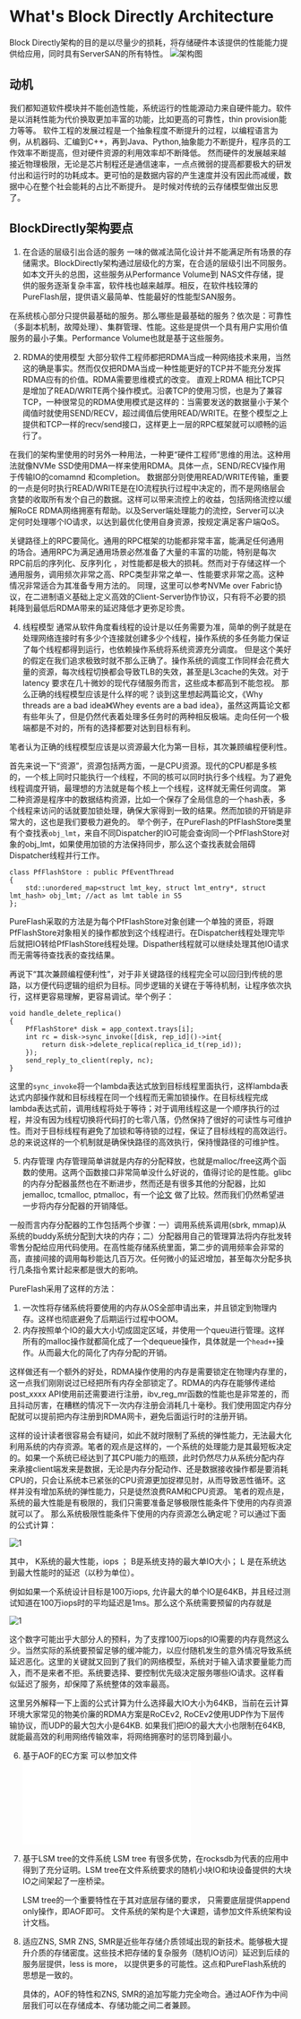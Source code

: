 # What's Block Directly Architecture

Block Directly架构的目的是以尽量少的损耗，将存储硬件本该提供的性能能力提供给应用，同时具有ServerSAN的所有特性。
![架构图](images/arch.png?raw=true "BlockDirectly架构全图")

## 动机
我们都知道软件模块并不能创造性能，系统运行的性能源动力来自硬件能力。软件是以消耗性能为代价换取更加丰富的功能，比如更高的可靠性，thin provision能力等等。
软件工程的发展过程是一个抽象程度不断提升的过程，以编程语言为例，从机器码、汇编到C++，再到Java、Python,抽象能力不断提升，程序员的工作效率不断提高，但对硬件资源的利用效率却不断降低。
然而硬件的发展越来越接近物理极限，无论是芯片制程还是通信速率，一点点微弱的提高都要极大的研发付出和运行时的功耗成本。更可怕的是数据内容的产生速度并没有因此而减缓，数据中心在整个社会能耗的占比不断提升。
是时候对传统的云存储模型做出反思了。



## BlockDirectly架构要点
1. 在合适的层级引出合适的服务
一味的做减法简化设计并不能满足所有场景的存储需求。BlockDirectly架构通过层级化的方案，在合适的层级引出不同服务。如本文开头的总图，这些服务从Performance Volume到 NAS文件存储，提供的服务逐渐复杂丰富，软件栈也越来越厚。相反，在软件栈较薄的PureFlash层，提供语义最简单、性能最好的性能型SAN服务。

在系统核心部分只提供最基础的服务。那么哪些是最基础的服务？依次是：可靠性（多副本机制，故障处理）、集群管理、性能。这些是提供一个具有用户实用价值服务的最小子集。Performance Volume也就是基于这些服务。

2. RDMA的使用模型
大部分软件工程师都把RDMA当成一种网络技术来用，当然这的确是事实。然而仅仅把RDMA当成一种性能更好的TCP并不能充分发挥RDMA应有的价值。RDMA需要思维模式的改变。
直观上RDMA 相比TCP只是增加了READ/WRITE两个操作模式。沿袭TCP的使用习惯，也是为了兼容TCP，一种很常见的RDMA使用模式是这样的：当需要发送的数据量小于某个阈值时就使用SEND/RECV，超过阈值后使用READ/WRITE。在整个模型之上提供和TCP一样的recv/send接口，这样更上一层的RPC框架就可以顺畅的运行了。

在我们的架构里使用的时另外一种用法，一种更“硬件工程师”思维的用法。这种用法就像NVMe SSD使用DMA一样来使用RDMA。具体一点，SEND/RECV操作用于传输IO的comamnd 和completion。 数据部分则使用READ/WRITE传输，重要的一点是何时执行READ/WRITE是在IO流程执行过程中决定的，而不是网络层会贪婪的收取所有发个自己的数据。这样可以带来流控上的收益，包括网络流控以缓解RoCE RDMA网络拥塞有帮助。以及Server端处理能力的流控，Server可以决定何时处理哪个IO请求，以达到最优化使用自身资源，按规定满足客户端QoS。

关键路径上的RPC要简化。通用的RPC框架的功能都非常丰富，能满足任何通用的场合。通用RPC为满足通用场景必然准备了大量的丰富的功能，特别是每次RPC前后的序列化、反序列化 ，对性能都是极大的损耗。然而对于存储这样一个通用服务，调用频次非常之高、RPC类型非常之单一、性能要求非常之高。这种情况非常适合为其准备专用方法的。 同理，这里可以参考NVMe over Fabric协议，在二进制语义基础上定义高效的Client-Server协作协议，只有将不必要的损耗降到最低后RDMA带来的延迟降低才更弥足珍贵。

4. 线程模型
通常从软件角度看线程的设计是以任务需要为准，简单的例子就是在处理网络连接时有多少个连接就创建多少个线程，操作系统的多任务能力保证了每个线程都得到运行，也依赖操作系统将系统资源充分调度。
但是这个美好的假定在我们追求极致时就不那么正确了。操作系统的调度工作同样会花费大量的资源，每次线程切换都会导致TLB的失效，甚至是L3cache的失效。对于latency 要求在几十微妙的现代存储服务而言，这些成本都高到不能忽视。
那么正确的线程模型应该是什么样的呢？谈到这里想起两篇论文，《Why threads are a bad idea》《Whey events are a bad idea》，虽然这两篇论文都有些年头了，但是仍然代表着处理多任务时的两种相反极端。走向任何一个极端都是不对的，所有的选择都要对达到目标有利。

笔者认为正确的线程模型应该是以资源最大化为第一目标，其次兼顾编程便利性。

首先来说一下“资源”，资源包括两方面，一是CPU资源。现代的CPU都是多核的，一个核上同时只能执行一个线程，不同的核可以同时执行多个线程。为了避免线程调度开销，最理想的方法就是每个核上一个线程，这样就无需任何调度。
第二种资源是程序中的数据结构资源，比如一个保存了全局信息的一个hash表，多个线程来访问的话就要加锁处理，确保大家得到一致的结果。然而加锁的开销是非常大的，这也是我们要极力避免的。
举个例子，在PureFlash的PfFlashStore类里有个查找表`obj_lmt`，来自不同Dispatcher的IO可能会查询同一个PfFlashStore对象的obj_lmt，如果使用加锁的方法保持同步，那么这个查找表就会阻碍Dispatcher线程并行工作。
```
class PfFlashStore : public PfEventThread
{
	std::unordered_map<struct lmt_key, struct lmt_entry*, struct lmt_hash> obj_lmt; //act as lmt table in S5
};
```
PureFlash采取的方法是为每个PfFlashStore对象创建一个单独的贤臣，将跟PfFlashStore对象相关的操作都放到这个线程进行。在Dispatcher线程处理完毕后就把IO转给PfFlashStore线程处理。Dispather线程就可以继续处理其他IO请求而无需等待查找表的查找结果。

再说下“其次兼顾编程便利性”，对于非关键路径的线程完全可以回归到传统的思路，以方便代码逻辑的组织为目标。同步逻辑的关键在于等待机制，让程序依次执行，这样更容易理解，更容易调试。举个例子：
```
void handle_delete_replica()
{
    PfFlashStore* disk = app_context.trays[i];
	int rc = disk->sync_invoke([disk, rep_id]()->int{
		return disk->delete_replica(replica_id_t(rep_id));
	});
	send_reply_to_client(reply, nc);
}	
```
这里的`sync_invoke`将一个lambda表达式放到目标线程里面执行，这样lambda表达式内部操作就和目标线程在同一个线程而无需加锁操作。在目标线程完成lambda表达式前，调用线程将处于等待；对于调用线程这是一个顺序执行的过程，并没有因为线程切换将代码打的七零八落，仍然保持了很好的可读性与可维护性。而对于目标线程有避免了加锁和等待锁的过程，保证了目标线程的高效运行。
总的来说这样的一个机制就是确保快路径的高效执行，保持慢路径的可维护性。


5. 内存管理
内存管理简单讲就是内存的分配释放，也就是malloc/free这两个函数的使用。这两个函数接口非常简单没什么好说的，值得讨论的是性能。glibc的内存分配器虽然也在不断进步，然而还是有很多其他的分配器，比如jemalloc, tcmalloc, ptmalloc，有一个[论文](http://www.adms-conf.org/2019-camera-ready/durner_adms19.pdf) 做了比较。然而我们仍然希望进一步将内存分配器的开销降低。

一般而言内存分配器的工作包括两个步骤：一）调用系统系调用(sbrk, mmap)从系统的buddy系统分配到大块的内存；二）分配器用自己的管理算法将内存批发转零售分配给应用代码使用。在高性能存储系统里面，第二步的调用频率会非常的高，直接间接的调用每秒能达几百万次。任何微小的延迟增加，甚至每次分配多执行几条指令累计起来都是很大的影响。

PureFlash采用了这样的方法：
1) 一次性将存储系统将要使用的内存从OS全部申请出来，并且锁定到物理内存。这样也彻底避免了后期运行过程中OOM。
2) 内存按照单个IO的最大大小切成固定区域，并使用一个queu进行管理。这样所有的malloc操作就都简化成了一个dequeue操作，具体就是一个`head++`操作。从而最大化的简化了内存分配的开销。

这样做还有一个额外的好处，RDMA操作使用的内存是需要锁定在物理内存里的，这一点我们刚刚说过已经把所有内存全部锁定了。RDMA的内存在能够传递给post_xxxx API使用前还需要进行注册，ibv_reg_mr函数的性能也是非常差的，而且抖动厉害，在糟糕的情况下一次内存注册会消耗几十毫秒。我们使用固定内存分配就可以提前把内存注册到RDMA网卡，避免后面运行时的注册开销。

这样的设计读者很容易会有疑问，如此不就时限制了系统的弹性能力，无法最大化利用系统的内存资源。笔者的观点是这样的，一个系统的处理能力是其最短板决定的。如果一个系统已经达到了其CPU能力的瓶颈，此时仍然尽力从系统分配内存来承接client端发来是数据，无论是内存分配动作、还是数据接收操作都是要消耗CPU的，只会让系统本已紧张的CPU资源更加捉襟见肘，从而导致恶性循环。这样并没有增加系统的弹性能力，只是徒然浪费RAM和CPU资源。
笔者的观点是，系统的最大性能是有极限的，我们只需要准备足够极限性能条件下使用的内存资源就可以了。
那么系统极限性能条件下使用的内存资源怎么确定呢？可以通过下面的公式计算：

![1](https://latex.codecogs.com/svg.latex?\\M=K\times%20B\times%20L "K*B*L")

其中， K系统的最大性能，iops ； B是系统支持的最大单IO大小； L 是在系统达到最大性能时的延迟（以秒为单位）。

例如如果一个系统设计目标是100万iops, 允许最大的单个IO是64KB，并且经过测试知道在100万iops时的平均延迟是1ms。那么这个系统需要预留的内存就是

![1](https://latex.codecogs.com/svg.image?(1\times&space;10^{6})\times&space;64\textit{kB}&space;\times&space;(1\times&space;10^{-3})&space;=&space;64\textit{MB})

这个数字可能出乎大部分人的预料，为了支撑100万iops的IO需要的内存竟然这么少。当然实际的系统要预留足够的缓冲能力，以应付随机发生的意外情况导致系统延迟恶化。这里的关键就又回到了我们的网络模型，系统对于输入请求要量能力而入，而不是来者不拒。系统要选择、要控制优先级决定服务哪些IO请求。这样看似延迟了服务，却保障了系统整体的效率最高。

这里另外解释一下上面的公式计算为什么选择最大IO大小为64KB，当前在云计算环境大家常见的物美价廉的RDMA方案是RoCEv2, RoCEv2使用UDP作为下层传输协议，而UDP的最大包大小是64KB. 如果我们把IO的最大大小也限制在64KB,就能最高效的利用网络传输效率，将网络拥塞时的惩罚降到最小。



6. 基于AOF的EC方案
   可以参加文件![AOF架构](./aof.md "AOF架构")
7. 基于LSM tree的文件系统
   LSM tree 有很多优势，在rocksdb为代表的应用中得到了充分证明。LSM tree在文件系统要求的随机小块IO和块设备提供的大块IO之间架起了一座桥梁。
   
   LSM tree的一个重要特性在于其对底层存储的要求， 只需要底层提供append only操作，即AOF即可。
   文件系统的架构是个大课题，请参加文件系统架构设计文档。
   
8. 适应ZNS, SMR
   ZNS, SMR是近些年存储介质领域出现的新技术。能够极大提升介质的存储密度。这些技术把存储的复杂服务（随机IO访问）延迟到后续的服务层提供，less is more， 以提供更多的可能性。这点和PureFlash系统的思想是一致的。
   
   具体的，AOF的特性和ZNS, SMR的追加写能力完全吻合。通过AOF作为中间层我们可以在存储成本、存储功能之间二者兼顾。